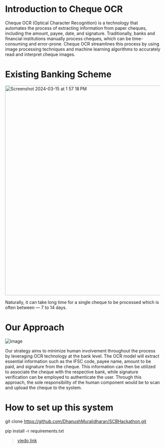 # Introduction to Cheque OCR

Cheque OCR (Optical Character Recognition) is a technology that automates the process of extracting information from paper cheques, including the amount, payee, date, and signature. Traditionally, banks and financial institutions manually process cheques, which can be time-consuming and error-prone. Cheque OCR streamlines this process by using image processing techniques and machine learning algorithms to accurately read and interpret cheque images.

# Existing Banking Scheme
<img width="678" alt="Screenshot 2024-03-15 at 1 57 18 PM" src="https://github.com/DhanushMuralidharan/SCBHackathon/assets/79154762/912d417c-25a8-48b7-a563-f05029cf42ac">

Naturally, it can take long time for a single cheque to be processed which is often between — 7 to 14 days.

# Our Approach
![image](https://github.com/DhanushMuralidharan/SCBHackathon/assets/79152978/48efcc43-9018-40de-9e20-aa2fb1823ff9)

Our strategy aims to minimize human involvement throughout the process by leveraging OCR technology at the bank level. The OCR model will extract essential information such as the IFSC code, payee name, amount to be paid, and signature from the cheque. This information can then be utilized to associate the cheque with the respective bank, while signature verification can be employed to authenticate the user. Through this approach, the sole responsibility of the human component would be to scan and upload the cheque to the system.

# How to set up this system

git clone https://github.com/DhanushMuralidharan/SCBHackathon.git

pip install -r requirements.txt

> [viedo link](https://drive.google.com/drive/folders/10nYw8MBGwS-Wp67Zm8-OluelWBb-iuwZ?usp=drive_link)
